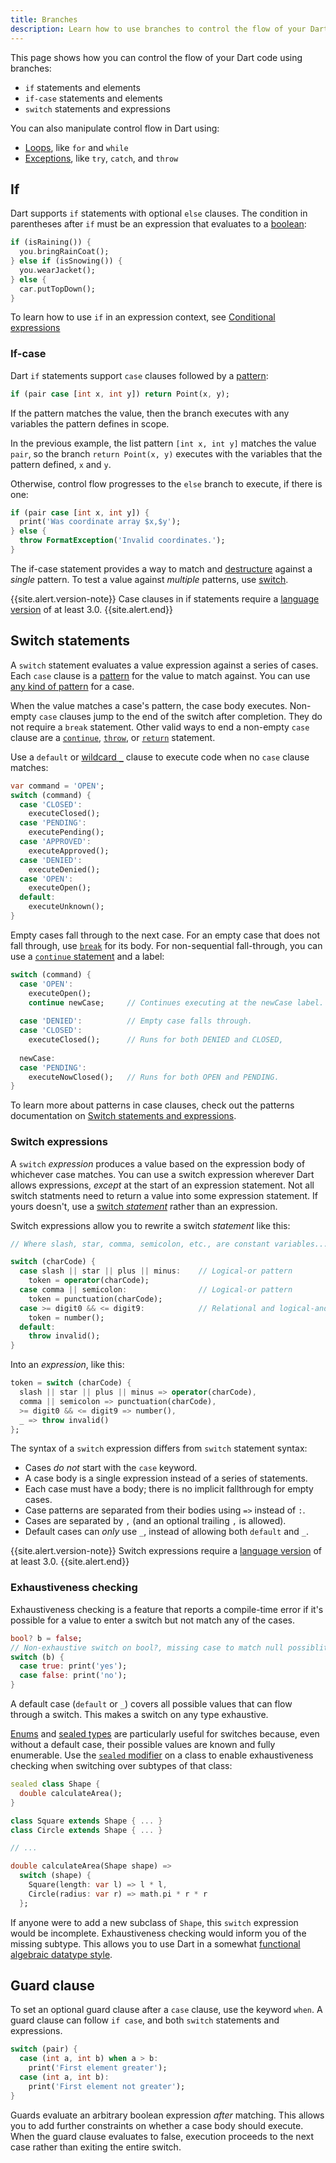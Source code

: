 ```yaml
---
title: Branches 
description: Learn how to use branches to control the flow of your Dart code.
---
```


This page shows how you can control the flow of your Dart code using branches:

- `if` statements and elements
- `if-case` statements and elements
- `switch` statements and expressions

You can also manipulate control flow in Dart using:

- [Loops][], like `for` and `while`
- [Exceptions][], like `try`, `catch`, and `throw`

## If

Dart supports `if` statements with optional `else` clauses. The condition in
parentheses after `if` must be an expression that evaluates to a [boolean][]:

<?code-excerpt "misc/lib/language_tour/control_flow.dart (if-else)"?>
```dart
if (isRaining()) {
  you.bringRainCoat();
} else if (isSnowing()) {
  you.wearJacket();
} else {
  car.putTopDown();
}
```

To learn how to use `if` in an expression context, see [Conditional expressions][]

### If-case

Dart `if` statements support `case` clauses followed by a [pattern][]: 

```dart
if (pair case [int x, int y]) return Point(x, y);
```

If the pattern matches the value,
then the branch executes with any variables the pattern defines in scope.

In the previous example,
the list pattern `[int x, int y]` matches the value `pair`,
so the branch `return Point(x, y)` executes with the variables that
the pattern defined, `x` and `y`.

Otherwise, control flow progresses to the `else` branch to execute, if there is one:

```dart 
if (pair case [int x, int y]) {
  print('Was coordinate array $x,$y');
} else {
  throw FormatException('Invalid coordinates.');
}
```

The if-case statement provides a way to match and
[destructure][] against a _single_ pattern. 
To test a value against _multiple_ patterns, use [switch](#switch).

{{site.alert.version-note}}
  Case clauses in if statements require
  a [language version][] of at least 3.0.
{{site.alert.end}}

<a id="switch"></a>
## Switch statements

A `switch` statement evaluates a value expression against a series of cases.
Each `case` clause is a [pattern][] for the value to match against.
You can use [any kind of pattern][] for a case.

When the value matches a case's pattern, the case body executes. 
Non-empty `case` clauses jump to the end of the switch after completion. They do
not require a `break` statement.
Other valid ways to end a non-empty `case` clause are a [`continue`][break],
[`throw`][], or [`return`][] statement.

Use a `default` or [wildcard `_`][] clause to execute code when no `case` clause matches:

```dart
var command = 'OPEN';
switch (command) {
  case 'CLOSED':
    executeClosed();
  case 'PENDING':
    executePending();
  case 'APPROVED':
    executeApproved();
  case 'DENIED':
    executeDenied();
  case 'OPEN':
    executeOpen();
  default:
    executeUnknown();
}
```

Empty cases fall through to the next case. 
For an empty case that does not fall through,
use [`break`][break] for its body.
For non-sequential fall-through,
you can use a [`continue` statement][break] and a label:

```dart
switch (command) {
  case 'OPEN':
    executeOpen();
    continue newCase;     // Continues executing at the newCase label.
  
  case 'DENIED':          // Empty case falls through.
  case 'CLOSED':
    executeClosed();      // Runs for both DENIED and CLOSED,
  
  newCase:
  case 'PENDING':
    executeNowClosed();   // Runs for both OPEN and PENDING.
}
```

To learn more about patterns in case clauses, 
check out the patterns documentation on [Switch statements and expressions][].

[Switch statements and expressions]: /language/patterns#switch-statements-and-expressions

### Switch expressions

A `switch` _expression_ produces a value based on the expression
body of whichever case matches. 
You can use a switch expression wherever Dart allows expressions,
_except_ at the start of an expression statement.
Not all switch statments need to return a value into some expression statement.
If yours doesn't, use a [switch _statement_](#switch-statements) rather than an expression.

Switch expressions allow you to rewrite a switch _statement_ like this:

```dart
// Where slash, star, comma, semicolon, etc., are constant variables...

switch (charCode) {
  case slash || star || plus || minus:    // Logical-or pattern
    token = operator(charCode);
  case comma || semicolon:                // Logical-or pattern
    token = punctuation(charCode);
  case >= digit0 && <= digit9:            // Relational and logical-and patterns
    token = number();
  default:
    throw invalid();
}
```

Into an _expression_, like this:

```dart
token = switch (charCode) {
  slash || star || plus || minus => operator(charCode),
  comma || semicolon => punctuation(charCode),
  >= digit0 && <= digit9 => number(),
  _ => throw invalid()
};
```

The syntax of a `switch` expression differs from `switch` statement syntax:

- Cases _do not_ start with the `case` keyword.
- A case body is a single expression instead of a series of statements.
- Each case must have a body; there is no implicit fallthrough for empty cases.
- Case patterns are separated from their bodies using `=>` instead of `:`.
- Cases are separated by `,` (and an optional trailing `,` is allowed).
- Default cases can _only_ use `_`, instead of allowing both `default` and `_`.

{{site.alert.version-note}}
    Switch expressions require a [language version][] of at least 3.0.
{{site.alert.end}}

### Exhaustiveness checking

Exhaustiveness checking is a feature that reports a compile-time
error if it's possible for a value to enter a switch but not match any of the cases.

```dart
bool? b = false;
// Non-exhaustive switch on bool?, missing case to match null possiblity:
switch (b) {
  case true: print('yes');
  case false: print('no');
}
```

A default case (`default` or `_`) covers all possible values that can flow through
a switch. This makes a switch on any type exhaustive.

[Enums][enum] and [sealed types][sealed] are particularly useful for switches
because, even without a default case, their possible values are known and fully
enumerable. Use the [`sealed` modifier][sealed] on a class to enable
exhaustiveness checking when switching over subtypes of that class:

```dart
sealed class Shape {
  double calculateArea();
}

class Square extends Shape { ... }
class Circle extends Shape { ... }

// ...

double calculateArea(Shape shape) =>
  switch (shape) {
    Square(length: var l) => l * l,
    Circle(radius: var r) => math.pi * r * r
  };
```

If anyone were to add a new subclass of `Shape`, this `switch` expression would 
be incomplete. Exhaustiveness checking would inform you of the missing subtype.
This allows you to use Dart in a somewhat 
[functional algebraic datatype style](https://en.wikipedia.org/wiki/Algebraic_data_type). 

<a id="when"></a>
## Guard clause

To set an optional guard clause after a `case` clause, use the keyword `when`.
A guard clause can follow `if case`, and both `switch` statements and expressions.

```dart
switch (pair) {
  case (int a, int b) when a > b:
    print('First element greater');
  case (int a, int b):
    print('First element not greater');
}
```

Guards evaluate an arbitrary boolean expression _after_ matching.
This allows you to add further constraints on whether a case body should execute.
When the guard clause evaluates to false, execution proceeds to the next case
rather than exiting the entire switch.

[language version]: /guides/language/evolution#language-versioning
[loops]: /language/loops
[exceptions]: /language/error-handling
[conditional expressions]: /language/operators#conditional-expressions
[boolean]: /language/built-in-types#booleans
[pattern]: /language/patterns
[enum]: /language/enum
[`throw`]: /language/error-handling#throw
[`return`]: /language/functions#return-values
[wildcard `_`]: /language/pattern-types#wildcard
[break]: /language/loops#break-and-continue
[sealed]: /language/class-modifiers#sealed
[any kind of pattern]: /language/pattern-types
[destructure]: /language/patterns#destructuring
[section on switch]: /language/patterns#switch-statements-and-expressions
